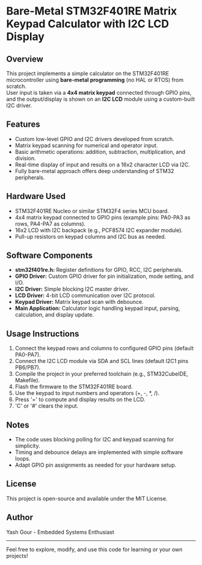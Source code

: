 # Bare-Metal STM32F401RE Matrix Keypad Calculator with I2C LCD Display

## Overview

This project implements a simple calculator on the STM32F401RE microcontroller using **bare-metal programming** (no HAL or RTOS) from scratch.  
User input is taken via a **4x4 matrix keypad** connected through GPIO pins, and the output/display is shown on an **I2C LCD** module using a custom-built I2C driver.

## Features

- Custom low-level GPIO and I2C drivers developed from scratch.
- Matrix keypad scanning for numerical and operator input.
- Basic arithmetic operations: addition, subtraction, multiplication, and division.
- Real-time display of input and results on a 16x2 character LCD via I2C.
- Fully bare-metal approach offers deep understanding of STM32 peripherals.

## Hardware Used

- STM32F401RE Nucleo or similar STM32F4 series MCU board.
- 4x4 matrix keypad connected to GPIO pins (example pins: PA0-PA3 as rows, PA4-PA7 as columns).
- 16x2 LCD with I2C backpack (e.g., PCF8574 I2C expander module).
- Pull-up resistors on keypad columns and I2C bus as needed.

## Software Components

- **stm32f401re.h:** Register definitions for GPIO, RCC, I2C peripherals.
- **GPIO Driver:** Custom GPIO driver for pin initialization, mode setting, and I/O.
- **I2C Driver:** Simple blocking I2C master driver.
- **LCD Driver:** 4-bit LCD communication over I2C protocol.
- **Keypad Driver:** Matrix keypad scan with debounce.
- **Main Application:** Calculator logic handling keypad input, parsing, calculation, and display update.

## Usage Instructions

1. Connect the keypad rows and columns to configured GPIO pins (default PA0-PA7).
2. Connect the I2C LCD module via SDA and SCL lines (default I2C1 pins PB6/PB7).
3. Compile the project in your preferred toolchain (e.g., STM32CubeIDE, Makefile).
4. Flash the firmware to the STM32F401RE board.
5. Use the keypad to input numbers and operators (+, -, *, /).
6. Press '=' to compute and display results on the LCD.
7. 'C' or '#' clears the input.

## Notes

- The code uses blocking polling for I2C and keypad scanning for simplicity.
- Timing and debounce delays are implemented with simple software loops.
- Adapt GPIO pin assignments as needed for your hardware setup.

## License

This project is open-source and available under the MIT License.

## Author

Yash Gour - Embedded Systems Enthusiast

---

Feel free to explore, modify, and use this code for learning or your own projects!
